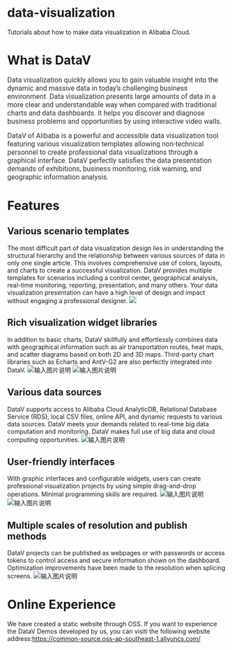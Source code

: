 # data-visualization
Tutorials about how to make data visualization in Alibaba Cloud.
# What is DataV

<span style="color: rgb(51, 51, 51); font-family: Roboto, Helvetica, Tahoma, Arial, &quot;Hiragino Sans GB&quot;, &quot;Microsoft Yahei&quot;, SimSun, sans-serif; font-size: 16px;" data-spm-anchor-id="0.0.0.i7.3f08vjLCvjLCGk">Data visualization quickly allows you to gain valuable insight into the dynamic and massive data in today’s challenging business environment. Data visualization presents large amounts of data in a more clear and understandable way when compared with traditional charts and data dashboards. It helps you discover and diagnose business problems and opportunities by using interactive video walls.</span>

<span style="color: rgb(51, 51, 51); font-family: Roboto, Helvetica, Tahoma, Arial, &quot;Hiragino Sans GB&quot;, &quot;Microsoft Yahei&quot;, SimSun, sans-serif; font-size: 16px;" data-spm-anchor-id="0.0.0.i8.3f08vjLCvjLCGk">DataV of Alibaba is a powerful and accessible data visualization tool featuring various visualization templates allowing non-technical personnel to create professional data visualizations through a graphical interface. DataV perfectly satisfies the data presentation demands of exhibitions, business monitoring, risk warning, and geographic information analysis.</span>

<span style="color: rgb(51, 51, 51); font-family: Roboto, Helvetica, Tahoma, Arial, &quot;Hiragino Sans GB&quot;, &quot;Microsoft Yahei&quot;, SimSun, sans-serif; font-size: 16px;" data-spm-anchor-id="0.0.0.i8.3f08vjLCvjLCGk"></span>

# Features

## Various scenario templates

The most difficult part of data visualization design lies in understanding the structural hierarchy and the relationship between various sources of data in only one single article. This involves comprehensive use of colors, layouts, and charts to create a successful visualization. DataV provides multiple templates for scenarios including a control center, geographical analysis, real-time monitoring, reporting, presentation, and many others. Your data visualization presentation can have a high level of design and impact without engaging a professional designer.
![](https://common-source.oss-ap-southeast-1.aliyuncs.com/datav/chose-template.gif "")
<span style="color: rgb(51, 51, 51); font-family: Roboto, Helvetica, Tahoma, Arial, &quot;Hiragino Sans GB&quot;, &quot;Microsoft Yahei&quot;, SimSun, sans-serif; font-size: 16px;" data-spm-anchor-id="0.0.0.i8.3f08vjLCvjLCGk">
</span>

## Rich visualization widget libraries

<span style="color: rgb(51, 51, 51); font-family: Roboto, Helvetica, Tahoma, Arial, &quot;Hiragino Sans GB&quot;, &quot;Microsoft Yahei&quot;, SimSun, sans-serif; font-size: 16px;" data-spm-anchor-id="0.0.0.i8.3f08vjLCvjLCGk"></span>

In addition to basic charts, DataV skillfully and effortlessly combines data with geographical information such as air transportation routes, heat maps, and scatter diagrams based on both 2D and 3D maps. Third-party chart libraries such as Echarts and AntV-G2 are also perfectly integrated into DataV.
![输入图片说明](https://common-source.oss-ap-southeast-1.aliyuncs.com/datav/pluginlist.gif "在这里输入图片标题")
![输入图片说明](https://common-source.oss-ap-southeast-1.aliyuncs.com/datav/mapplugin.gif "在这里输入图片标题")
## Various data sources

DataV supports access to Alibaba Cloud AnalyticDB, Relational Database Service (RDS), local CSV files, online API, and dynamic requests to various data sources. DataV meets your demands related to real-time big data computation and monitoring. DataV makes full use of big data and cloud computing opportunities.
![输入图片说明](https://common-source.oss-ap-southeast-1.aliyuncs.com/datav/datasource.png "在这里输入图片标题")
## User-friendly interfaces

With graphic interfaces and configurable widgets, users can create professional visualization projects by using simple drag-and-drop operations. Minimal programming skills are required.
![输入图片说明](https://common-source.oss-ap-southeast-1.aliyuncs.com/datav/friendlyinterface.gif "在这里输入图片标题")
![输入图片说明](https://common-source.oss-ap-southeast-1.aliyuncs.com/datav/friendlyinterface2.gif "在这里输入图片标题")
## Multiple scales of resolution and publish methods

DataV projects can be published as webpages or with passwords or access tokens to control access and secure information shown on the dashboard. Optimization improvements have been made to the resolution when splicing screens.
![输入图片说明](https://common-source.oss-ap-southeast-1.aliyuncs.com/datav/publish.gif "在这里输入图片标题")
# Online Experience&nbsp;

We have created a static website through OSS. If you want to experience the DataV Demos developed by us, you can visiti the following website address:https://common-source.oss-ap-southeast-1.aliyuncs.com/

<span style="color: rgb(51, 51, 51); font-family: Roboto, Helvetica, Tahoma, Arial, &quot;Hiragino Sans GB&quot;, &quot;Microsoft Yahei&quot;, SimSun, sans-serif; font-size: 16px;" data-spm-anchor-id="0.0.0.i8.3f08vjLCvjLCGk">
</span>

<span style="color: rgb(51, 51, 51); font-family: Roboto, Helvetica, Tahoma, Arial, &quot;Hiragino Sans GB&quot;, &quot;Microsoft Yahei&quot;, SimSun, sans-serif; font-size: 16px;" data-spm-anchor-id="0.0.0.i8.3f08vjLCvjLCGk">
</span>

<span style="color: rgb(51, 51, 51); font-family: Roboto, Helvetica, Tahoma, Arial, &quot;Hiragino Sans GB&quot;, &quot;Microsoft Yahei&quot;, SimSun, sans-serif; font-size: 16px;" data-spm-anchor-id="0.0.0.i8.3f08vjLCvjLCGk">
</span><span style="color: rgb(51, 51, 51); font-family: Roboto, Helvetica, Tahoma, Arial, &quot;Hiragino Sans GB&quot;, &quot;Microsoft Yahei&quot;, SimSun, sans-serif; font-size: 16px;">
</span>